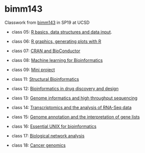 # bimm143

Classwork from [bimm143](https://bioboot.github.io/bimm143_S19/) in SP19 at UCSD 

- class 05: [R basics, data structures and data input](https://github.com/FlyingFanstastica/bimm143/tree/master/class05/class05).

- class 06: [R graphics, generating plots with R](https://github.com/FlyingFanstastica/bimm143/tree/master/class06)

- class 07: [CRAN and BioConductor ](https://github.com/FlyingFanstastica/bimm143/tree/master/class07)

- class 08: [Machine learning for Bioinformatics](https://github.com/FlyingFanstastica/bimm143/tree/master/class08)

- class 09: [Mini project](https://github.com/FlyingFanstastica/bimm143/tree/master/class09)

- class 11: [Structural Bioinformatics](https://github.com/FlyingFanstastica/bimm143/tree/master/class11)

- class 12: [Bioinformatics in drug discovery and design](https://github.com/FlyingFanstastica/bimm143/tree/master/class12)

- class 13: [Genome informatics and high throughput sequencing](https://github.com/FlyingFanstastica/bimm143/tree/master/class13)

- class 14: [Transcriptomics and the analysis of RNA-Seq data](https://github.com/FlyingFanstastica/bimm143/tree/master/class14)

- class 15: [Genome annotation and the interpretation of gene lists](https://github.com/FlyingFanstastica/bimm143/tree/master/class15)

- class 16: [Essential UNIX for bioinformatics](https://github.com/FlyingFanstastica/bimm143/tree/master/class16)

- class 17: [Biological network analysis ]()

- class 18: [Cancer genomics](https://github.com/FlyingFanstastica/bimm143/blob/master/class18/class18.md)
